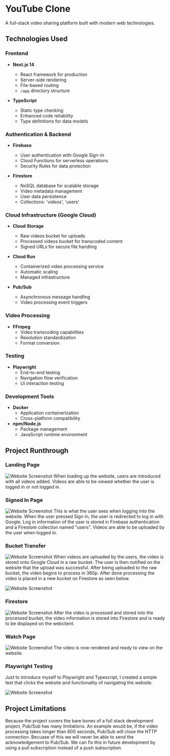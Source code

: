 
# YouTube Clone

A full-stack video sharing platform built with modern web technologies.

## Technologies Used

### Frontend
- **Next.js 14**
  - React framework for production
  - Server-side rendering
  - File-based routing
  - `/app` directory structure

- **TypeScript**
  - Static type checking
  - Enhanced code reliability
  - Type definitions for data models

### Authentication & Backend
- **Firebase**
  - User authentication with Google Sign-In
  - Cloud Functions for serverless operations
  - Security Rules for data protection

- **Firestore**
  - NoSQL database for scalable storage
  - Video metadata management
  - User data persistence
  - Collections: 'videos', 'users'

### Cloud Infrastructure (Google Cloud)
- **Cloud Storage**
  - Raw videos bucket for uploads
  - Processed videos bucket for transcoded content
  - Signed URLs for secure file handling

- **Cloud Run**
  - Containerized video processing service
  - Automatic scaling
  - Managed infrastructure

- **Pub/Sub**
  - Asynchronous message handling
  - Video processing event triggers

### Video Processing
- **FFmpeg**
  - Video transcoding capabilities
  - Resolution standardization
  - Format conversion

### Testing
- **Playwright**
  - End-to-end testing
  - Navigation flow verification
  - UI interaction testing

### Development Tools
- **Docker**
  - Application containerization
  - Cross-platform compatibility
- **npm/Node.js**
  - Package management
  - JavaScript runtime environment

## Project Runthrough 

### Landing Page
![Website Screenshot](https://drive.google.com/uc?export=view&id=1RTzKVZR3TVeYVeda3HxI3kUKiilwkbwf)
When loading up the website, users are introduced with all videos added. Videos are able to be viewed whether the user is logged in or not logged in.

### Signed In Page
![Website Screenshot](https://drive.google.com/uc?export=view&id=1yAjI7ZtlQ87RPE_CikuaMtKb7JEew_y7)
This is what the user sees when logging into the website. When the user pressed Sign In, the user is redirected to log in with Google. Log in information of the user is stored in Firebase authentication and a Firestore collection named "users". Videos are able to be uploaded by the user when logged in. 

### Bucket Transfer
![Website Screenshot](https://drive.google.com/uc?export=view&id=16kwpGFshX1frsEIcVmmBBJfvWqNCMI8D)
When videos are uploaded by the users, the video is stored onto Google Cloud in a raw bucket. The user is then notified on the website that the upload was successful. After being uploaded to the raw bucket, the video begins to process in 360p. After done processing the video is placed in a new bucket on Firestore as seen below. 

![Website Screenshot](https://drive.google.com/uc?export=view&id=1alaG8-1dkN4zIQtwgCiCHvfVc1z1r75m)


### Firestore
![Website Screenshot](https://drive.google.com/uc?export=view&id=1XKrEodfuMdBHL3j8Wr_s0ZpLv3k7bJzN)
After the video is processed and stored into the processed bucket, the video information is stored into Firestore and is ready to be displayed on the webclient.

### Watch Page
![Website Screenshot](https://drive.google.com/uc?export=view&id=1PF_omsrfK_T9CMdU7OwOmcOqR5R7rMIw)
The video is now rendered and ready to view on the website. 

### Playwright Testing
Just to introduce myself to Playwright and Typescript, I created a simple test that clicks the website and functionality of navigating the website.

![Website Screenshot](https://drive.google.com/uc?export=view&id=1oyV2BLEAGpxOMvzNNu-eyTgxEqRPsdQd)




## Project Limitations

Because the project covers the bare bones of a full stack development project, Pub/Sub has many limitations. An example would be, if the video processing takes longer than 600 seconds, Pub/Sub will close the HTTP connection. Becuase of this we will never be able to send the acknowledgement to Pub/Sub. We can fix this in future development by using a pull subscription instead of a push subscription. 
